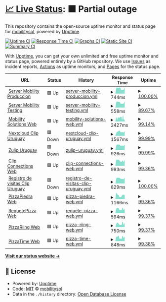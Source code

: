# [📈 Live Status](https://mobilitysol.github.io/monitorweb): <!--live status--> **🟧 Partial outage**

This repository contains the open-source uptime monitor and status page for [mobilitysol](https://mobilitysol.github.io/monitorweb), powered by [Upptime](https://github.com/upptime/upptime).

[![Uptime CI](https://github.com/mobilitysol/monitorweb/workflows/Uptime%20CI/badge.svg)](https://github.com/mobilitysol/monitorweb/actions?query=workflow%3A%22Uptime+CI%22)
[![Response Time CI](https://github.com/mobilitysol/monitorweb/workflows/Response%20Time%20CI/badge.svg)](https://github.com/mobilitysol/monitorweb/actions?query=workflow%3A%22Response+Time+CI%22)
[![Graphs CI](https://github.com/mobilitysol/monitorweb/workflows/Graphs%20CI/badge.svg)](https://github.com/mobilitysol/monitorweb/actions?query=workflow%3A%22Graphs+CI%22)
[![Static Site CI](https://github.com/mobilitysol/monitorweb/workflows/Static%20Site%20CI/badge.svg)](https://github.com/mobilitysol/monitorweb/actions?query=workflow%3A%22Static+Site+CI%22)
[![Summary CI](https://github.com/mobilitysol/monitorweb/workflows/Summary%20CI/badge.svg)](https://github.com/mobilitysol/monitorweb/actions?query=workflow%3A%22Summary+CI%22)

With [Upptime](https://upptime.js.org), you can get your own unlimited and free uptime monitor and status page, powered entirely by a GitHub repository. We use [Issues](https://github.com/mobilitysol/monitorweb/issues) as incident reports, [Actions](https://github.com/mobilitysol/monitorweb/actions) as uptime monitors, and [Pages](https://mobilitysol.github.io/monitorweb) for the status page.

<!--start: status pages-->
<!-- This summary is generated by Upptime (https://github.com/upptime/upptime) -->
<!-- Do not edit this manually, your changes will be overwritten -->
<!-- prettier-ignore -->
| URL | Status | History | Response Time | Uptime |
| --- | ------ | ------- | ------------- | ------ |
| <img alt="" src="https://favicons.githubusercontent.com/mobilitysol.com" height="13"> [Server Mobility Produccion](https://mobilitysol.com:20443) | 🟩 Up | [server-mobility-produccion.yml](https://github.com/mobilitysol/monitorweb/commits/HEAD/history/server-mobility-produccion.yml) | <details><summary><img alt="Response time graph" src="./graphs/server-mobility-produccion/response-time-week.png" height="20"> 744ms</summary><br><a href="https://mobilitysol.github.io/monitorweb/history/server-mobility-produccion"><img alt="Response time 767" src="https://img.shields.io/endpoint?url=https%3A%2F%2Fraw.githubusercontent.com%2Fmobilitysol%2Fmonitorweb%2FHEAD%2Fapi%2Fserver-mobility-produccion%2Fresponse-time.json"></a><br><a href="https://mobilitysol.github.io/monitorweb/history/server-mobility-produccion"><img alt="24-hour response time 872" src="https://img.shields.io/endpoint?url=https%3A%2F%2Fraw.githubusercontent.com%2Fmobilitysol%2Fmonitorweb%2FHEAD%2Fapi%2Fserver-mobility-produccion%2Fresponse-time-day.json"></a><br><a href="https://mobilitysol.github.io/monitorweb/history/server-mobility-produccion"><img alt="7-day response time 744" src="https://img.shields.io/endpoint?url=https%3A%2F%2Fraw.githubusercontent.com%2Fmobilitysol%2Fmonitorweb%2FHEAD%2Fapi%2Fserver-mobility-produccion%2Fresponse-time-week.json"></a><br><a href="https://mobilitysol.github.io/monitorweb/history/server-mobility-produccion"><img alt="30-day response time 755" src="https://img.shields.io/endpoint?url=https%3A%2F%2Fraw.githubusercontent.com%2Fmobilitysol%2Fmonitorweb%2FHEAD%2Fapi%2Fserver-mobility-produccion%2Fresponse-time-month.json"></a><br><a href="https://mobilitysol.github.io/monitorweb/history/server-mobility-produccion"><img alt="1-year response time 767" src="https://img.shields.io/endpoint?url=https%3A%2F%2Fraw.githubusercontent.com%2Fmobilitysol%2Fmonitorweb%2FHEAD%2Fapi%2Fserver-mobility-produccion%2Fresponse-time-year.json"></a></details> | <details><summary><a href="https://mobilitysol.github.io/monitorweb/history/server-mobility-produccion">100.00%</a></summary><a href="https://mobilitysol.github.io/monitorweb/history/server-mobility-produccion"><img alt="All-time uptime 99.97%" src="https://img.shields.io/endpoint?url=https%3A%2F%2Fraw.githubusercontent.com%2Fmobilitysol%2Fmonitorweb%2FHEAD%2Fapi%2Fserver-mobility-produccion%2Fuptime.json"></a><br><a href="https://mobilitysol.github.io/monitorweb/history/server-mobility-produccion"><img alt="24-hour uptime 100.00%" src="https://img.shields.io/endpoint?url=https%3A%2F%2Fraw.githubusercontent.com%2Fmobilitysol%2Fmonitorweb%2FHEAD%2Fapi%2Fserver-mobility-produccion%2Fuptime-day.json"></a><br><a href="https://mobilitysol.github.io/monitorweb/history/server-mobility-produccion"><img alt="7-day uptime 100.00%" src="https://img.shields.io/endpoint?url=https%3A%2F%2Fraw.githubusercontent.com%2Fmobilitysol%2Fmonitorweb%2FHEAD%2Fapi%2Fserver-mobility-produccion%2Fuptime-week.json"></a><br><a href="https://mobilitysol.github.io/monitorweb/history/server-mobility-produccion"><img alt="30-day uptime 100.00%" src="https://img.shields.io/endpoint?url=https%3A%2F%2Fraw.githubusercontent.com%2Fmobilitysol%2Fmonitorweb%2FHEAD%2Fapi%2Fserver-mobility-produccion%2Fuptime-month.json"></a><br><a href="https://mobilitysol.github.io/monitorweb/history/server-mobility-produccion"><img alt="1-year uptime 99.97%" src="https://img.shields.io/endpoint?url=https%3A%2F%2Fraw.githubusercontent.com%2Fmobilitysol%2Fmonitorweb%2FHEAD%2Fapi%2Fserver-mobility-produccion%2Fuptime-year.json"></a></details>
| <img alt="" src="https://favicons.githubusercontent.com/mobilitysol.com" height="13"> [Server Mobility Testing](https://mobilitysol.com:30443) | 🟩 Up | [server-mobility-testing.yml](https://github.com/mobilitysol/monitorweb/commits/HEAD/history/server-mobility-testing.yml) | <details><summary><img alt="Response time graph" src="./graphs/server-mobility-testing/response-time-week.png" height="20"> 558ms</summary><br><a href="https://mobilitysol.github.io/monitorweb/history/server-mobility-testing"><img alt="Response time 588" src="https://img.shields.io/endpoint?url=https%3A%2F%2Fraw.githubusercontent.com%2Fmobilitysol%2Fmonitorweb%2FHEAD%2Fapi%2Fserver-mobility-testing%2Fresponse-time.json"></a><br><a href="https://mobilitysol.github.io/monitorweb/history/server-mobility-testing"><img alt="24-hour response time 656" src="https://img.shields.io/endpoint?url=https%3A%2F%2Fraw.githubusercontent.com%2Fmobilitysol%2Fmonitorweb%2FHEAD%2Fapi%2Fserver-mobility-testing%2Fresponse-time-day.json"></a><br><a href="https://mobilitysol.github.io/monitorweb/history/server-mobility-testing"><img alt="7-day response time 558" src="https://img.shields.io/endpoint?url=https%3A%2F%2Fraw.githubusercontent.com%2Fmobilitysol%2Fmonitorweb%2FHEAD%2Fapi%2Fserver-mobility-testing%2Fresponse-time-week.json"></a><br><a href="https://mobilitysol.github.io/monitorweb/history/server-mobility-testing"><img alt="30-day response time 575" src="https://img.shields.io/endpoint?url=https%3A%2F%2Fraw.githubusercontent.com%2Fmobilitysol%2Fmonitorweb%2FHEAD%2Fapi%2Fserver-mobility-testing%2Fresponse-time-month.json"></a><br><a href="https://mobilitysol.github.io/monitorweb/history/server-mobility-testing"><img alt="1-year response time 588" src="https://img.shields.io/endpoint?url=https%3A%2F%2Fraw.githubusercontent.com%2Fmobilitysol%2Fmonitorweb%2FHEAD%2Fapi%2Fserver-mobility-testing%2Fresponse-time-year.json"></a></details> | <details><summary><a href="https://mobilitysol.github.io/monitorweb/history/server-mobility-testing">89.67%</a></summary><a href="https://mobilitysol.github.io/monitorweb/history/server-mobility-testing"><img alt="All-time uptime 99.20%" src="https://img.shields.io/endpoint?url=https%3A%2F%2Fraw.githubusercontent.com%2Fmobilitysol%2Fmonitorweb%2FHEAD%2Fapi%2Fserver-mobility-testing%2Fuptime.json"></a><br><a href="https://mobilitysol.github.io/monitorweb/history/server-mobility-testing"><img alt="24-hour uptime 100.00%" src="https://img.shields.io/endpoint?url=https%3A%2F%2Fraw.githubusercontent.com%2Fmobilitysol%2Fmonitorweb%2FHEAD%2Fapi%2Fserver-mobility-testing%2Fuptime-day.json"></a><br><a href="https://mobilitysol.github.io/monitorweb/history/server-mobility-testing"><img alt="7-day uptime 89.67%" src="https://img.shields.io/endpoint?url=https%3A%2F%2Fraw.githubusercontent.com%2Fmobilitysol%2Fmonitorweb%2FHEAD%2Fapi%2Fserver-mobility-testing%2Fuptime-week.json"></a><br><a href="https://mobilitysol.github.io/monitorweb/history/server-mobility-testing"><img alt="30-day uptime 97.62%" src="https://img.shields.io/endpoint?url=https%3A%2F%2Fraw.githubusercontent.com%2Fmobilitysol%2Fmonitorweb%2FHEAD%2Fapi%2Fserver-mobility-testing%2Fuptime-month.json"></a><br><a href="https://mobilitysol.github.io/monitorweb/history/server-mobility-testing"><img alt="1-year uptime 99.20%" src="https://img.shields.io/endpoint?url=https%3A%2F%2Fraw.githubusercontent.com%2Fmobilitysol%2Fmonitorweb%2FHEAD%2Fapi%2Fserver-mobility-testing%2Fuptime-year.json"></a></details>
| <img alt="" src="https://favicons.githubusercontent.com/mobilitysol.com" height="13"> [Mobility Solutions Web](https://mobilitysol.com) | 🟩 Up | [mobility-solutions-web.yml](https://github.com/mobilitysol/monitorweb/commits/HEAD/history/mobility-solutions-web.yml) | <details><summary><img alt="Response time graph" src="./graphs/mobility-solutions-web/response-time-week.png" height="20"> 2427ms</summary><br><a href="https://mobilitysol.github.io/monitorweb/history/mobility-solutions-web"><img alt="Response time 3768" src="https://img.shields.io/endpoint?url=https%3A%2F%2Fraw.githubusercontent.com%2Fmobilitysol%2Fmonitorweb%2FHEAD%2Fapi%2Fmobility-solutions-web%2Fresponse-time.json"></a><br><a href="https://mobilitysol.github.io/monitorweb/history/mobility-solutions-web"><img alt="24-hour response time 1458" src="https://img.shields.io/endpoint?url=https%3A%2F%2Fraw.githubusercontent.com%2Fmobilitysol%2Fmonitorweb%2FHEAD%2Fapi%2Fmobility-solutions-web%2Fresponse-time-day.json"></a><br><a href="https://mobilitysol.github.io/monitorweb/history/mobility-solutions-web"><img alt="7-day response time 2427" src="https://img.shields.io/endpoint?url=https%3A%2F%2Fraw.githubusercontent.com%2Fmobilitysol%2Fmonitorweb%2FHEAD%2Fapi%2Fmobility-solutions-web%2Fresponse-time-week.json"></a><br><a href="https://mobilitysol.github.io/monitorweb/history/mobility-solutions-web"><img alt="30-day response time 2672" src="https://img.shields.io/endpoint?url=https%3A%2F%2Fraw.githubusercontent.com%2Fmobilitysol%2Fmonitorweb%2FHEAD%2Fapi%2Fmobility-solutions-web%2Fresponse-time-month.json"></a><br><a href="https://mobilitysol.github.io/monitorweb/history/mobility-solutions-web"><img alt="1-year response time 3768" src="https://img.shields.io/endpoint?url=https%3A%2F%2Fraw.githubusercontent.com%2Fmobilitysol%2Fmonitorweb%2FHEAD%2Fapi%2Fmobility-solutions-web%2Fresponse-time-year.json"></a></details> | <details><summary><a href="https://mobilitysol.github.io/monitorweb/history/mobility-solutions-web">99.14%</a></summary><a href="https://mobilitysol.github.io/monitorweb/history/mobility-solutions-web"><img alt="All-time uptime 99.27%" src="https://img.shields.io/endpoint?url=https%3A%2F%2Fraw.githubusercontent.com%2Fmobilitysol%2Fmonitorweb%2FHEAD%2Fapi%2Fmobility-solutions-web%2Fuptime.json"></a><br><a href="https://mobilitysol.github.io/monitorweb/history/mobility-solutions-web"><img alt="24-hour uptime 100.00%" src="https://img.shields.io/endpoint?url=https%3A%2F%2Fraw.githubusercontent.com%2Fmobilitysol%2Fmonitorweb%2FHEAD%2Fapi%2Fmobility-solutions-web%2Fuptime-day.json"></a><br><a href="https://mobilitysol.github.io/monitorweb/history/mobility-solutions-web"><img alt="7-day uptime 99.14%" src="https://img.shields.io/endpoint?url=https%3A%2F%2Fraw.githubusercontent.com%2Fmobilitysol%2Fmonitorweb%2FHEAD%2Fapi%2Fmobility-solutions-web%2Fuptime-week.json"></a><br><a href="https://mobilitysol.github.io/monitorweb/history/mobility-solutions-web"><img alt="30-day uptime 98.97%" src="https://img.shields.io/endpoint?url=https%3A%2F%2Fraw.githubusercontent.com%2Fmobilitysol%2Fmonitorweb%2FHEAD%2Fapi%2Fmobility-solutions-web%2Fuptime-month.json"></a><br><a href="https://mobilitysol.github.io/monitorweb/history/mobility-solutions-web"><img alt="1-year uptime 99.27%" src="https://img.shields.io/endpoint?url=https%3A%2F%2Fraw.githubusercontent.com%2Fmobilitysol%2Fmonitorweb%2FHEAD%2Fapi%2Fmobility-solutions-web%2Fuptime-year.json"></a></details>
| <img alt="" src="https://favicons.githubusercontent.com/clip.interclip.com" height="13"> [Nextcloud Clip Uruguay](https://clip.interclip.com/nextcloud) | 🟥 Down | [nextcloud-clip-uruguay.yml](https://github.com/mobilitysol/monitorweb/commits/HEAD/history/nextcloud-clip-uruguay.yml) | <details><summary><img alt="Response time graph" src="./graphs/nextcloud-clip-uruguay/response-time-week.png" height="20"> 1567ms</summary><br><a href="https://mobilitysol.github.io/monitorweb/history/nextcloud-clip-uruguay"><img alt="Response time 1606" src="https://img.shields.io/endpoint?url=https%3A%2F%2Fraw.githubusercontent.com%2Fmobilitysol%2Fmonitorweb%2FHEAD%2Fapi%2Fnextcloud-clip-uruguay%2Fresponse-time.json"></a><br><a href="https://mobilitysol.github.io/monitorweb/history/nextcloud-clip-uruguay"><img alt="24-hour response time 1699" src="https://img.shields.io/endpoint?url=https%3A%2F%2Fraw.githubusercontent.com%2Fmobilitysol%2Fmonitorweb%2FHEAD%2Fapi%2Fnextcloud-clip-uruguay%2Fresponse-time-day.json"></a><br><a href="https://mobilitysol.github.io/monitorweb/history/nextcloud-clip-uruguay"><img alt="7-day response time 1567" src="https://img.shields.io/endpoint?url=https%3A%2F%2Fraw.githubusercontent.com%2Fmobilitysol%2Fmonitorweb%2FHEAD%2Fapi%2Fnextcloud-clip-uruguay%2Fresponse-time-week.json"></a><br><a href="https://mobilitysol.github.io/monitorweb/history/nextcloud-clip-uruguay"><img alt="30-day response time 1736" src="https://img.shields.io/endpoint?url=https%3A%2F%2Fraw.githubusercontent.com%2Fmobilitysol%2Fmonitorweb%2FHEAD%2Fapi%2Fnextcloud-clip-uruguay%2Fresponse-time-month.json"></a><br><a href="https://mobilitysol.github.io/monitorweb/history/nextcloud-clip-uruguay"><img alt="1-year response time 1606" src="https://img.shields.io/endpoint?url=https%3A%2F%2Fraw.githubusercontent.com%2Fmobilitysol%2Fmonitorweb%2FHEAD%2Fapi%2Fnextcloud-clip-uruguay%2Fresponse-time-year.json"></a></details> | <details><summary><a href="https://mobilitysol.github.io/monitorweb/history/nextcloud-clip-uruguay">99.99%</a></summary><a href="https://mobilitysol.github.io/monitorweb/history/nextcloud-clip-uruguay"><img alt="All-time uptime 94.81%" src="https://img.shields.io/endpoint?url=https%3A%2F%2Fraw.githubusercontent.com%2Fmobilitysol%2Fmonitorweb%2FHEAD%2Fapi%2Fnextcloud-clip-uruguay%2Fuptime.json"></a><br><a href="https://mobilitysol.github.io/monitorweb/history/nextcloud-clip-uruguay"><img alt="24-hour uptime 99.91%" src="https://img.shields.io/endpoint?url=https%3A%2F%2Fraw.githubusercontent.com%2Fmobilitysol%2Fmonitorweb%2FHEAD%2Fapi%2Fnextcloud-clip-uruguay%2Fuptime-day.json"></a><br><a href="https://mobilitysol.github.io/monitorweb/history/nextcloud-clip-uruguay"><img alt="7-day uptime 99.99%" src="https://img.shields.io/endpoint?url=https%3A%2F%2Fraw.githubusercontent.com%2Fmobilitysol%2Fmonitorweb%2FHEAD%2Fapi%2Fnextcloud-clip-uruguay%2Fuptime-week.json"></a><br><a href="https://mobilitysol.github.io/monitorweb/history/nextcloud-clip-uruguay"><img alt="30-day uptime 84.40%" src="https://img.shields.io/endpoint?url=https%3A%2F%2Fraw.githubusercontent.com%2Fmobilitysol%2Fmonitorweb%2FHEAD%2Fapi%2Fnextcloud-clip-uruguay%2Fuptime-month.json"></a><br><a href="https://mobilitysol.github.io/monitorweb/history/nextcloud-clip-uruguay"><img alt="1-year uptime 94.81%" src="https://img.shields.io/endpoint?url=https%3A%2F%2Fraw.githubusercontent.com%2Fmobilitysol%2Fmonitorweb%2FHEAD%2Fapi%2Fnextcloud-clip-uruguay%2Fuptime-year.json"></a></details>
| <img alt="" src="https://favicons.githubusercontent.com/zulip.mobilitysol.com" height="13"> [Zulip Uruguay](https://zulip.mobilitysol.com:2443/) | 🟥 Down | [zulip-uruguay.yml](https://github.com/mobilitysol/monitorweb/commits/HEAD/history/zulip-uruguay.yml) | <details><summary><img alt="Response time graph" src="./graphs/zulip-uruguay/response-time-week.png" height="20"> 926ms</summary><br><a href="https://mobilitysol.github.io/monitorweb/history/zulip-uruguay"><img alt="Response time 1001" src="https://img.shields.io/endpoint?url=https%3A%2F%2Fraw.githubusercontent.com%2Fmobilitysol%2Fmonitorweb%2FHEAD%2Fapi%2Fzulip-uruguay%2Fresponse-time.json"></a><br><a href="https://mobilitysol.github.io/monitorweb/history/zulip-uruguay"><img alt="24-hour response time 1014" src="https://img.shields.io/endpoint?url=https%3A%2F%2Fraw.githubusercontent.com%2Fmobilitysol%2Fmonitorweb%2FHEAD%2Fapi%2Fzulip-uruguay%2Fresponse-time-day.json"></a><br><a href="https://mobilitysol.github.io/monitorweb/history/zulip-uruguay"><img alt="7-day response time 926" src="https://img.shields.io/endpoint?url=https%3A%2F%2Fraw.githubusercontent.com%2Fmobilitysol%2Fmonitorweb%2FHEAD%2Fapi%2Fzulip-uruguay%2Fresponse-time-week.json"></a><br><a href="https://mobilitysol.github.io/monitorweb/history/zulip-uruguay"><img alt="30-day response time 973" src="https://img.shields.io/endpoint?url=https%3A%2F%2Fraw.githubusercontent.com%2Fmobilitysol%2Fmonitorweb%2FHEAD%2Fapi%2Fzulip-uruguay%2Fresponse-time-month.json"></a><br><a href="https://mobilitysol.github.io/monitorweb/history/zulip-uruguay"><img alt="1-year response time 1001" src="https://img.shields.io/endpoint?url=https%3A%2F%2Fraw.githubusercontent.com%2Fmobilitysol%2Fmonitorweb%2FHEAD%2Fapi%2Fzulip-uruguay%2Fresponse-time-year.json"></a></details> | <details><summary><a href="https://mobilitysol.github.io/monitorweb/history/zulip-uruguay">99.99%</a></summary><a href="https://mobilitysol.github.io/monitorweb/history/zulip-uruguay"><img alt="All-time uptime 99.98%" src="https://img.shields.io/endpoint?url=https%3A%2F%2Fraw.githubusercontent.com%2Fmobilitysol%2Fmonitorweb%2FHEAD%2Fapi%2Fzulip-uruguay%2Fuptime.json"></a><br><a href="https://mobilitysol.github.io/monitorweb/history/zulip-uruguay"><img alt="24-hour uptime 99.95%" src="https://img.shields.io/endpoint?url=https%3A%2F%2Fraw.githubusercontent.com%2Fmobilitysol%2Fmonitorweb%2FHEAD%2Fapi%2Fzulip-uruguay%2Fuptime-day.json"></a><br><a href="https://mobilitysol.github.io/monitorweb/history/zulip-uruguay"><img alt="7-day uptime 99.99%" src="https://img.shields.io/endpoint?url=https%3A%2F%2Fraw.githubusercontent.com%2Fmobilitysol%2Fmonitorweb%2FHEAD%2Fapi%2Fzulip-uruguay%2Fuptime-week.json"></a><br><a href="https://mobilitysol.github.io/monitorweb/history/zulip-uruguay"><img alt="30-day uptime 99.93%" src="https://img.shields.io/endpoint?url=https%3A%2F%2Fraw.githubusercontent.com%2Fmobilitysol%2Fmonitorweb%2FHEAD%2Fapi%2Fzulip-uruguay%2Fuptime-month.json"></a><br><a href="https://mobilitysol.github.io/monitorweb/history/zulip-uruguay"><img alt="1-year uptime 99.98%" src="https://img.shields.io/endpoint?url=https%3A%2F%2Fraw.githubusercontent.com%2Fmobilitysol%2Fmonitorweb%2FHEAD%2Fapi%2Fzulip-uruguay%2Fuptime-year.json"></a></details>
| <img alt="" src="https://favicons.githubusercontent.com/www.interclip.com" height="13"> [Clip Connections Web](https://www.interclip.com) | 🟩 Up | [clip-connections-web.yml](https://github.com/mobilitysol/monitorweb/commits/HEAD/history/clip-connections-web.yml) | <details><summary><img alt="Response time graph" src="./graphs/clip-connections-web/response-time-week.png" height="20"> 993ms</summary><br><a href="https://mobilitysol.github.io/monitorweb/history/clip-connections-web"><img alt="Response time 1349" src="https://img.shields.io/endpoint?url=https%3A%2F%2Fraw.githubusercontent.com%2Fmobilitysol%2Fmonitorweb%2FHEAD%2Fapi%2Fclip-connections-web%2Fresponse-time.json"></a><br><a href="https://mobilitysol.github.io/monitorweb/history/clip-connections-web"><img alt="24-hour response time 1151" src="https://img.shields.io/endpoint?url=https%3A%2F%2Fraw.githubusercontent.com%2Fmobilitysol%2Fmonitorweb%2FHEAD%2Fapi%2Fclip-connections-web%2Fresponse-time-day.json"></a><br><a href="https://mobilitysol.github.io/monitorweb/history/clip-connections-web"><img alt="7-day response time 993" src="https://img.shields.io/endpoint?url=https%3A%2F%2Fraw.githubusercontent.com%2Fmobilitysol%2Fmonitorweb%2FHEAD%2Fapi%2Fclip-connections-web%2Fresponse-time-week.json"></a><br><a href="https://mobilitysol.github.io/monitorweb/history/clip-connections-web"><img alt="30-day response time 1044" src="https://img.shields.io/endpoint?url=https%3A%2F%2Fraw.githubusercontent.com%2Fmobilitysol%2Fmonitorweb%2FHEAD%2Fapi%2Fclip-connections-web%2Fresponse-time-month.json"></a><br><a href="https://mobilitysol.github.io/monitorweb/history/clip-connections-web"><img alt="1-year response time 1349" src="https://img.shields.io/endpoint?url=https%3A%2F%2Fraw.githubusercontent.com%2Fmobilitysol%2Fmonitorweb%2FHEAD%2Fapi%2Fclip-connections-web%2Fresponse-time-year.json"></a></details> | <details><summary><a href="https://mobilitysol.github.io/monitorweb/history/clip-connections-web">99.36%</a></summary><a href="https://mobilitysol.github.io/monitorweb/history/clip-connections-web"><img alt="All-time uptime 99.39%" src="https://img.shields.io/endpoint?url=https%3A%2F%2Fraw.githubusercontent.com%2Fmobilitysol%2Fmonitorweb%2FHEAD%2Fapi%2Fclip-connections-web%2Fuptime.json"></a><br><a href="https://mobilitysol.github.io/monitorweb/history/clip-connections-web"><img alt="24-hour uptime 100.00%" src="https://img.shields.io/endpoint?url=https%3A%2F%2Fraw.githubusercontent.com%2Fmobilitysol%2Fmonitorweb%2FHEAD%2Fapi%2Fclip-connections-web%2Fuptime-day.json"></a><br><a href="https://mobilitysol.github.io/monitorweb/history/clip-connections-web"><img alt="7-day uptime 99.36%" src="https://img.shields.io/endpoint?url=https%3A%2F%2Fraw.githubusercontent.com%2Fmobilitysol%2Fmonitorweb%2FHEAD%2Fapi%2Fclip-connections-web%2Fuptime-week.json"></a><br><a href="https://mobilitysol.github.io/monitorweb/history/clip-connections-web"><img alt="30-day uptime 99.12%" src="https://img.shields.io/endpoint?url=https%3A%2F%2Fraw.githubusercontent.com%2Fmobilitysol%2Fmonitorweb%2FHEAD%2Fapi%2Fclip-connections-web%2Fuptime-month.json"></a><br><a href="https://mobilitysol.github.io/monitorweb/history/clip-connections-web"><img alt="1-year uptime 99.39%" src="https://img.shields.io/endpoint?url=https%3A%2F%2Fraw.githubusercontent.com%2Fmobilitysol%2Fmonitorweb%2FHEAD%2Fapi%2Fclip-connections-web%2Fuptime-year.json"></a></details>
| <img alt="" src="https://favicons.githubusercontent.com/clip.interclip.com" height="13"> [Registro de visitas Clip Uruguay](http://clip.interclip.com:8123) | 🟥 Down | [registro-de-visitas-clip-uruguay.yml](https://github.com/mobilitysol/monitorweb/commits/HEAD/history/registro-de-visitas-clip-uruguay.yml) | <details><summary><img alt="Response time graph" src="./graphs/registro-de-visitas-clip-uruguay/response-time-week.png" height="20"> 829ms</summary><br><a href="https://mobilitysol.github.io/monitorweb/history/registro-de-visitas-clip-uruguay"><img alt="Response time 881" src="https://img.shields.io/endpoint?url=https%3A%2F%2Fraw.githubusercontent.com%2Fmobilitysol%2Fmonitorweb%2FHEAD%2Fapi%2Fregistro-de-visitas-clip-uruguay%2Fresponse-time.json"></a><br><a href="https://mobilitysol.github.io/monitorweb/history/registro-de-visitas-clip-uruguay"><img alt="24-hour response time 911" src="https://img.shields.io/endpoint?url=https%3A%2F%2Fraw.githubusercontent.com%2Fmobilitysol%2Fmonitorweb%2FHEAD%2Fapi%2Fregistro-de-visitas-clip-uruguay%2Fresponse-time-day.json"></a><br><a href="https://mobilitysol.github.io/monitorweb/history/registro-de-visitas-clip-uruguay"><img alt="7-day response time 829" src="https://img.shields.io/endpoint?url=https%3A%2F%2Fraw.githubusercontent.com%2Fmobilitysol%2Fmonitorweb%2FHEAD%2Fapi%2Fregistro-de-visitas-clip-uruguay%2Fresponse-time-week.json"></a><br><a href="https://mobilitysol.github.io/monitorweb/history/registro-de-visitas-clip-uruguay"><img alt="30-day response time 862" src="https://img.shields.io/endpoint?url=https%3A%2F%2Fraw.githubusercontent.com%2Fmobilitysol%2Fmonitorweb%2FHEAD%2Fapi%2Fregistro-de-visitas-clip-uruguay%2Fresponse-time-month.json"></a><br><a href="https://mobilitysol.github.io/monitorweb/history/registro-de-visitas-clip-uruguay"><img alt="1-year response time 881" src="https://img.shields.io/endpoint?url=https%3A%2F%2Fraw.githubusercontent.com%2Fmobilitysol%2Fmonitorweb%2FHEAD%2Fapi%2Fregistro-de-visitas-clip-uruguay%2Fresponse-time-year.json"></a></details> | <details><summary><a href="https://mobilitysol.github.io/monitorweb/history/registro-de-visitas-clip-uruguay">100.00%</a></summary><a href="https://mobilitysol.github.io/monitorweb/history/registro-de-visitas-clip-uruguay"><img alt="All-time uptime 99.98%" src="https://img.shields.io/endpoint?url=https%3A%2F%2Fraw.githubusercontent.com%2Fmobilitysol%2Fmonitorweb%2FHEAD%2Fapi%2Fregistro-de-visitas-clip-uruguay%2Fuptime.json"></a><br><a href="https://mobilitysol.github.io/monitorweb/history/registro-de-visitas-clip-uruguay"><img alt="24-hour uptime 99.99%" src="https://img.shields.io/endpoint?url=https%3A%2F%2Fraw.githubusercontent.com%2Fmobilitysol%2Fmonitorweb%2FHEAD%2Fapi%2Fregistro-de-visitas-clip-uruguay%2Fuptime-day.json"></a><br><a href="https://mobilitysol.github.io/monitorweb/history/registro-de-visitas-clip-uruguay"><img alt="7-day uptime 100.00%" src="https://img.shields.io/endpoint?url=https%3A%2F%2Fraw.githubusercontent.com%2Fmobilitysol%2Fmonitorweb%2FHEAD%2Fapi%2Fregistro-de-visitas-clip-uruguay%2Fuptime-week.json"></a><br><a href="https://mobilitysol.github.io/monitorweb/history/registro-de-visitas-clip-uruguay"><img alt="30-day uptime 99.94%" src="https://img.shields.io/endpoint?url=https%3A%2F%2Fraw.githubusercontent.com%2Fmobilitysol%2Fmonitorweb%2FHEAD%2Fapi%2Fregistro-de-visitas-clip-uruguay%2Fuptime-month.json"></a><br><a href="https://mobilitysol.github.io/monitorweb/history/registro-de-visitas-clip-uruguay"><img alt="1-year uptime 99.98%" src="https://img.shields.io/endpoint?url=https%3A%2F%2Fraw.githubusercontent.com%2Fmobilitysol%2Fmonitorweb%2FHEAD%2Fapi%2Fregistro-de-visitas-clip-uruguay%2Fuptime-year.json"></a></details>
| <img alt="" src="https://favicons.githubusercontent.com/pizzapiedra.com.uy" height="13"> [PizzaPiedra Web](https://pizzapiedra.com.uy) | 🟩 Up | [pizza-piedra-web.yml](https://github.com/mobilitysol/monitorweb/commits/HEAD/history/pizza-piedra-web.yml) | <details><summary><img alt="Response time graph" src="./graphs/pizza-piedra-web/response-time-week.png" height="20"> 1166ms</summary><br><a href="https://mobilitysol.github.io/monitorweb/history/pizza-piedra-web"><img alt="Response time 1417" src="https://img.shields.io/endpoint?url=https%3A%2F%2Fraw.githubusercontent.com%2Fmobilitysol%2Fmonitorweb%2FHEAD%2Fapi%2Fpizza-piedra-web%2Fresponse-time.json"></a><br><a href="https://mobilitysol.github.io/monitorweb/history/pizza-piedra-web"><img alt="24-hour response time 1252" src="https://img.shields.io/endpoint?url=https%3A%2F%2Fraw.githubusercontent.com%2Fmobilitysol%2Fmonitorweb%2FHEAD%2Fapi%2Fpizza-piedra-web%2Fresponse-time-day.json"></a><br><a href="https://mobilitysol.github.io/monitorweb/history/pizza-piedra-web"><img alt="7-day response time 1166" src="https://img.shields.io/endpoint?url=https%3A%2F%2Fraw.githubusercontent.com%2Fmobilitysol%2Fmonitorweb%2FHEAD%2Fapi%2Fpizza-piedra-web%2Fresponse-time-week.json"></a><br><a href="https://mobilitysol.github.io/monitorweb/history/pizza-piedra-web"><img alt="30-day response time 1475" src="https://img.shields.io/endpoint?url=https%3A%2F%2Fraw.githubusercontent.com%2Fmobilitysol%2Fmonitorweb%2FHEAD%2Fapi%2Fpizza-piedra-web%2Fresponse-time-month.json"></a><br><a href="https://mobilitysol.github.io/monitorweb/history/pizza-piedra-web"><img alt="1-year response time 1417" src="https://img.shields.io/endpoint?url=https%3A%2F%2Fraw.githubusercontent.com%2Fmobilitysol%2Fmonitorweb%2FHEAD%2Fapi%2Fpizza-piedra-web%2Fresponse-time-year.json"></a></details> | <details><summary><a href="https://mobilitysol.github.io/monitorweb/history/pizza-piedra-web">99.36%</a></summary><a href="https://mobilitysol.github.io/monitorweb/history/pizza-piedra-web"><img alt="All-time uptime 98.59%" src="https://img.shields.io/endpoint?url=https%3A%2F%2Fraw.githubusercontent.com%2Fmobilitysol%2Fmonitorweb%2FHEAD%2Fapi%2Fpizza-piedra-web%2Fuptime.json"></a><br><a href="https://mobilitysol.github.io/monitorweb/history/pizza-piedra-web"><img alt="24-hour uptime 100.00%" src="https://img.shields.io/endpoint?url=https%3A%2F%2Fraw.githubusercontent.com%2Fmobilitysol%2Fmonitorweb%2FHEAD%2Fapi%2Fpizza-piedra-web%2Fuptime-day.json"></a><br><a href="https://mobilitysol.github.io/monitorweb/history/pizza-piedra-web"><img alt="7-day uptime 99.36%" src="https://img.shields.io/endpoint?url=https%3A%2F%2Fraw.githubusercontent.com%2Fmobilitysol%2Fmonitorweb%2FHEAD%2Fapi%2Fpizza-piedra-web%2Fuptime-week.json"></a><br><a href="https://mobilitysol.github.io/monitorweb/history/pizza-piedra-web"><img alt="30-day uptime 99.14%" src="https://img.shields.io/endpoint?url=https%3A%2F%2Fraw.githubusercontent.com%2Fmobilitysol%2Fmonitorweb%2FHEAD%2Fapi%2Fpizza-piedra-web%2Fuptime-month.json"></a><br><a href="https://mobilitysol.github.io/monitorweb/history/pizza-piedra-web"><img alt="1-year uptime 98.59%" src="https://img.shields.io/endpoint?url=https%3A%2F%2Fraw.githubusercontent.com%2Fmobilitysol%2Fmonitorweb%2FHEAD%2Fapi%2Fpizza-piedra-web%2Fuptime-year.json"></a></details>
| <img alt="" src="https://favicons.githubusercontent.com/requetepizza.com" height="13"> [RequetePizza Web](https://requetepizza.com) | 🟩 Up | [requete-pizza-web.yml](https://github.com/mobilitysol/monitorweb/commits/HEAD/history/requete-pizza-web.yml) | <details><summary><img alt="Response time graph" src="./graphs/requete-pizza-web/response-time-week.png" height="20"> 594ms</summary><br><a href="https://mobilitysol.github.io/monitorweb/history/requete-pizza-web"><img alt="Response time 897" src="https://img.shields.io/endpoint?url=https%3A%2F%2Fraw.githubusercontent.com%2Fmobilitysol%2Fmonitorweb%2FHEAD%2Fapi%2Frequete-pizza-web%2Fresponse-time.json"></a><br><a href="https://mobilitysol.github.io/monitorweb/history/requete-pizza-web"><img alt="24-hour response time 658" src="https://img.shields.io/endpoint?url=https%3A%2F%2Fraw.githubusercontent.com%2Fmobilitysol%2Fmonitorweb%2FHEAD%2Fapi%2Frequete-pizza-web%2Fresponse-time-day.json"></a><br><a href="https://mobilitysol.github.io/monitorweb/history/requete-pizza-web"><img alt="7-day response time 594" src="https://img.shields.io/endpoint?url=https%3A%2F%2Fraw.githubusercontent.com%2Fmobilitysol%2Fmonitorweb%2FHEAD%2Fapi%2Frequete-pizza-web%2Fresponse-time-week.json"></a><br><a href="https://mobilitysol.github.io/monitorweb/history/requete-pizza-web"><img alt="30-day response time 933" src="https://img.shields.io/endpoint?url=https%3A%2F%2Fraw.githubusercontent.com%2Fmobilitysol%2Fmonitorweb%2FHEAD%2Fapi%2Frequete-pizza-web%2Fresponse-time-month.json"></a><br><a href="https://mobilitysol.github.io/monitorweb/history/requete-pizza-web"><img alt="1-year response time 897" src="https://img.shields.io/endpoint?url=https%3A%2F%2Fraw.githubusercontent.com%2Fmobilitysol%2Fmonitorweb%2FHEAD%2Fapi%2Frequete-pizza-web%2Fresponse-time-year.json"></a></details> | <details><summary><a href="https://mobilitysol.github.io/monitorweb/history/requete-pizza-web">99.37%</a></summary><a href="https://mobilitysol.github.io/monitorweb/history/requete-pizza-web"><img alt="All-time uptime 99.47%" src="https://img.shields.io/endpoint?url=https%3A%2F%2Fraw.githubusercontent.com%2Fmobilitysol%2Fmonitorweb%2FHEAD%2Fapi%2Frequete-pizza-web%2Fuptime.json"></a><br><a href="https://mobilitysol.github.io/monitorweb/history/requete-pizza-web"><img alt="24-hour uptime 100.00%" src="https://img.shields.io/endpoint?url=https%3A%2F%2Fraw.githubusercontent.com%2Fmobilitysol%2Fmonitorweb%2FHEAD%2Fapi%2Frequete-pizza-web%2Fuptime-day.json"></a><br><a href="https://mobilitysol.github.io/monitorweb/history/requete-pizza-web"><img alt="7-day uptime 99.37%" src="https://img.shields.io/endpoint?url=https%3A%2F%2Fraw.githubusercontent.com%2Fmobilitysol%2Fmonitorweb%2FHEAD%2Fapi%2Frequete-pizza-web%2Fuptime-week.json"></a><br><a href="https://mobilitysol.github.io/monitorweb/history/requete-pizza-web"><img alt="30-day uptime 99.24%" src="https://img.shields.io/endpoint?url=https%3A%2F%2Fraw.githubusercontent.com%2Fmobilitysol%2Fmonitorweb%2FHEAD%2Fapi%2Frequete-pizza-web%2Fuptime-month.json"></a><br><a href="https://mobilitysol.github.io/monitorweb/history/requete-pizza-web"><img alt="1-year uptime 99.47%" src="https://img.shields.io/endpoint?url=https%3A%2F%2Fraw.githubusercontent.com%2Fmobilitysol%2Fmonitorweb%2FHEAD%2Fapi%2Frequete-pizza-web%2Fuptime-year.json"></a></details>
| <img alt="" src="https://favicons.githubusercontent.com/pizzariing.uy" height="13"> [PizzaRiing Web](https://pizzariing.uy) | 🟩 Up | [pizza-riing-web.yml](https://github.com/mobilitysol/monitorweb/commits/HEAD/history/pizza-riing-web.yml) | <details><summary><img alt="Response time graph" src="./graphs/pizza-riing-web/response-time-week.png" height="20"> 750ms</summary><br><a href="https://mobilitysol.github.io/monitorweb/history/pizza-riing-web"><img alt="Response time 1043" src="https://img.shields.io/endpoint?url=https%3A%2F%2Fraw.githubusercontent.com%2Fmobilitysol%2Fmonitorweb%2FHEAD%2Fapi%2Fpizza-riing-web%2Fresponse-time.json"></a><br><a href="https://mobilitysol.github.io/monitorweb/history/pizza-riing-web"><img alt="24-hour response time 971" src="https://img.shields.io/endpoint?url=https%3A%2F%2Fraw.githubusercontent.com%2Fmobilitysol%2Fmonitorweb%2FHEAD%2Fapi%2Fpizza-riing-web%2Fresponse-time-day.json"></a><br><a href="https://mobilitysol.github.io/monitorweb/history/pizza-riing-web"><img alt="7-day response time 750" src="https://img.shields.io/endpoint?url=https%3A%2F%2Fraw.githubusercontent.com%2Fmobilitysol%2Fmonitorweb%2FHEAD%2Fapi%2Fpizza-riing-web%2Fresponse-time-week.json"></a><br><a href="https://mobilitysol.github.io/monitorweb/history/pizza-riing-web"><img alt="30-day response time 967" src="https://img.shields.io/endpoint?url=https%3A%2F%2Fraw.githubusercontent.com%2Fmobilitysol%2Fmonitorweb%2FHEAD%2Fapi%2Fpizza-riing-web%2Fresponse-time-month.json"></a><br><a href="https://mobilitysol.github.io/monitorweb/history/pizza-riing-web"><img alt="1-year response time 1043" src="https://img.shields.io/endpoint?url=https%3A%2F%2Fraw.githubusercontent.com%2Fmobilitysol%2Fmonitorweb%2FHEAD%2Fapi%2Fpizza-riing-web%2Fresponse-time-year.json"></a></details> | <details><summary><a href="https://mobilitysol.github.io/monitorweb/history/pizza-riing-web">99.37%</a></summary><a href="https://mobilitysol.github.io/monitorweb/history/pizza-riing-web"><img alt="All-time uptime 99.50%" src="https://img.shields.io/endpoint?url=https%3A%2F%2Fraw.githubusercontent.com%2Fmobilitysol%2Fmonitorweb%2FHEAD%2Fapi%2Fpizza-riing-web%2Fuptime.json"></a><br><a href="https://mobilitysol.github.io/monitorweb/history/pizza-riing-web"><img alt="24-hour uptime 100.00%" src="https://img.shields.io/endpoint?url=https%3A%2F%2Fraw.githubusercontent.com%2Fmobilitysol%2Fmonitorweb%2FHEAD%2Fapi%2Fpizza-riing-web%2Fuptime-day.json"></a><br><a href="https://mobilitysol.github.io/monitorweb/history/pizza-riing-web"><img alt="7-day uptime 99.37%" src="https://img.shields.io/endpoint?url=https%3A%2F%2Fraw.githubusercontent.com%2Fmobilitysol%2Fmonitorweb%2FHEAD%2Fapi%2Fpizza-riing-web%2Fuptime-week.json"></a><br><a href="https://mobilitysol.github.io/monitorweb/history/pizza-riing-web"><img alt="30-day uptime 99.32%" src="https://img.shields.io/endpoint?url=https%3A%2F%2Fraw.githubusercontent.com%2Fmobilitysol%2Fmonitorweb%2FHEAD%2Fapi%2Fpizza-riing-web%2Fuptime-month.json"></a><br><a href="https://mobilitysol.github.io/monitorweb/history/pizza-riing-web"><img alt="1-year uptime 99.50%" src="https://img.shields.io/endpoint?url=https%3A%2F%2Fraw.githubusercontent.com%2Fmobilitysol%2Fmonitorweb%2FHEAD%2Fapi%2Fpizza-riing-web%2Fuptime-year.json"></a></details>
| <img alt="" src="https://favicons.githubusercontent.com/pizzatime.uy" height="13"> [PizzaTime Web](https://pizzatime.uy) | 🟩 Up | [pizza-time-web.yml](https://github.com/mobilitysol/monitorweb/commits/HEAD/history/pizza-time-web.yml) | <details><summary><img alt="Response time graph" src="./graphs/pizza-time-web/response-time-week.png" height="20"> 848ms</summary><br><a href="https://mobilitysol.github.io/monitorweb/history/pizza-time-web"><img alt="Response time 1087" src="https://img.shields.io/endpoint?url=https%3A%2F%2Fraw.githubusercontent.com%2Fmobilitysol%2Fmonitorweb%2FHEAD%2Fapi%2Fpizza-time-web%2Fresponse-time.json"></a><br><a href="https://mobilitysol.github.io/monitorweb/history/pizza-time-web"><img alt="24-hour response time 990" src="https://img.shields.io/endpoint?url=https%3A%2F%2Fraw.githubusercontent.com%2Fmobilitysol%2Fmonitorweb%2FHEAD%2Fapi%2Fpizza-time-web%2Fresponse-time-day.json"></a><br><a href="https://mobilitysol.github.io/monitorweb/history/pizza-time-web"><img alt="7-day response time 848" src="https://img.shields.io/endpoint?url=https%3A%2F%2Fraw.githubusercontent.com%2Fmobilitysol%2Fmonitorweb%2FHEAD%2Fapi%2Fpizza-time-web%2Fresponse-time-week.json"></a><br><a href="https://mobilitysol.github.io/monitorweb/history/pizza-time-web"><img alt="30-day response time 1310" src="https://img.shields.io/endpoint?url=https%3A%2F%2Fraw.githubusercontent.com%2Fmobilitysol%2Fmonitorweb%2FHEAD%2Fapi%2Fpizza-time-web%2Fresponse-time-month.json"></a><br><a href="https://mobilitysol.github.io/monitorweb/history/pizza-time-web"><img alt="1-year response time 1087" src="https://img.shields.io/endpoint?url=https%3A%2F%2Fraw.githubusercontent.com%2Fmobilitysol%2Fmonitorweb%2FHEAD%2Fapi%2Fpizza-time-web%2Fresponse-time-year.json"></a></details> | <details><summary><a href="https://mobilitysol.github.io/monitorweb/history/pizza-time-web">99.38%</a></summary><a href="https://mobilitysol.github.io/monitorweb/history/pizza-time-web"><img alt="All-time uptime 99.56%" src="https://img.shields.io/endpoint?url=https%3A%2F%2Fraw.githubusercontent.com%2Fmobilitysol%2Fmonitorweb%2FHEAD%2Fapi%2Fpizza-time-web%2Fuptime.json"></a><br><a href="https://mobilitysol.github.io/monitorweb/history/pizza-time-web"><img alt="24-hour uptime 100.00%" src="https://img.shields.io/endpoint?url=https%3A%2F%2Fraw.githubusercontent.com%2Fmobilitysol%2Fmonitorweb%2FHEAD%2Fapi%2Fpizza-time-web%2Fuptime-day.json"></a><br><a href="https://mobilitysol.github.io/monitorweb/history/pizza-time-web"><img alt="7-day uptime 99.38%" src="https://img.shields.io/endpoint?url=https%3A%2F%2Fraw.githubusercontent.com%2Fmobilitysol%2Fmonitorweb%2FHEAD%2Fapi%2Fpizza-time-web%2Fuptime-week.json"></a><br><a href="https://mobilitysol.github.io/monitorweb/history/pizza-time-web"><img alt="30-day uptime 99.36%" src="https://img.shields.io/endpoint?url=https%3A%2F%2Fraw.githubusercontent.com%2Fmobilitysol%2Fmonitorweb%2FHEAD%2Fapi%2Fpizza-time-web%2Fuptime-month.json"></a><br><a href="https://mobilitysol.github.io/monitorweb/history/pizza-time-web"><img alt="1-year uptime 99.56%" src="https://img.shields.io/endpoint?url=https%3A%2F%2Fraw.githubusercontent.com%2Fmobilitysol%2Fmonitorweb%2FHEAD%2Fapi%2Fpizza-time-web%2Fuptime-year.json"></a></details>

<!--end: status pages-->

[**Visit our status website →**](https://mobilitysol.github.io/monitorweb)

## 📄 License

- Powered by: [Upptime](https://github.com/upptime/upptime)
- Code: [MIT](./LICENSE) © [mobilitysol](https://mobilitysol.github.io/monitorweb)
- Data in the `./history` directory: [Open Database License](https://opendatacommons.org/licenses/odbl/1-0/)
